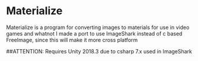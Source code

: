 # Materialize
Materialize is a program for converting images to materials for use in video games and whatnot
I made a port to use ImageShark instead of c based FreeImage, since this will make it more cross platform

##ATTENTION: Requires Unity 2018.3 due to csharp 7.x used in ImageShark
